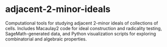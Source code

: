 # adjacent-2-minor-ideals
Computational tools for studying adjacent 2-minor ideals of collections of cells. Includes Macaulay2 code for ideal construction and radicality testing, SageMath-generated data, and Python visualization scripts for exploring combinatorial and algebraic properties.
